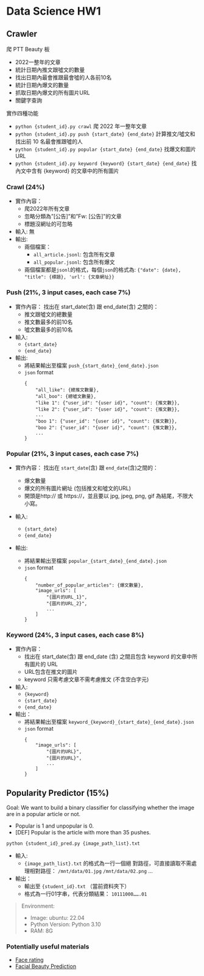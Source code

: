 # Data Science HW1

## Crawler

爬 PTT Beauty 板
* 2022一整年的文章
* 統計日期內推文跟噓文的數量
* 找出日期內最會推跟最會噓的人各前10名
* 統計日期內爆文的數量
* 抓取日期內爆文的所有圖片URL
* 關鍵字查詢

實作四種功能
* `python {student_id}.py crawl`
爬 2022	年一整年文章
* `python {student_id}.py push {start_date} {end_date}`
計算推文/噓文和找出前 10	名最會推跟噓的人
* `python {student_id}.py popular {start_date} {end_date}`
找爆文和圖片 URL
* `python {student_id}.py keyword {keyword} {start_date} {end_date}`
找內文中含有 {keyword}	的文章中的所有圖片

### Crawl (24%)

* 實作內容：
    * 爬2022年所有文章
    * 忽略分類為”[公告]”和”Fw: [公告]”的文章
    * 標題沒網址的可忽略
* 輸入: 無
* 輸出:
    * 兩個檔案：
        * `all_article.jsonl`: 包含所有文章
        * `all_popular.jsonl`: 包含所有爆文
    * 兩個檔案都是`jsonl`的格式，每個`json`的格式為:
    `{"date": {date}, "title": {標題}, 'url': {文章網址}}`

### Push (21%, 3 input cases, each case 7%)

* 實作內容：
找出在 start_date(含) 跟 end_date(含)	之間的：
    * 推文跟噓文的總數量
    * 推文數最多的前10名
    * 噓文數最多的前10名
* 輸入:
    * `{start_date}`
    * `{end_date}`
* 輸出:
    * 將結果輸出至檔案
    `push_{start_date}_{end_date}.json`
    * `json` format
        ```
        {
            "all_like": {總推文數量},
            "all_boo": {總噓文數量},
            "like 1": {"user_id": "{user id}", "count": {推文數}},
            "like 2": {"user_id": "{user id}", "count": {推文數}},
            ...
            "boo 1": {"user_id": "{user id}", "count": {推文數}},
            "boo 2": {"user_id": "{user id}", "count": {推文數}},
            ...
        }
        ```

### Popular (21%, 3 input cases, each case 7%)

* 實作內容：
找出在 `start_date`(含) 跟 `end_date`(含)之間的：
    * 爆文數量
    * 爆文的所有圖片網址 (包括推文和噓文的URL)
    * 開頭是http:// 或 https://，並且要以 jpg, jpeg, png, gif 為結尾，不限大小寫。
* 輸入:
    * `{start_date}`
    * `{end_date}`

* 輸出:
    * 將結果輸出至檔案
    `popular_{start_date}_{end_date}.json`
    * `json` format
        ```
        {
            "number_of_popular_articles": {爆文數量},
            "image_urls": [
                "{圖片的URL_1}",
                "{圖片的URL_2}",
                ...
            ]
        }
        ```

### Keyword (24%, 3 input cases, each case 8%)

* 實作內容：
    * 找出在 start_date(含) 跟 end_date (含) 之間且包含 keyword 的文章中所有圖片的 URL
    * URL包含在推文的圖片
    * keyword 只需考慮文章不需考慮推文 (不含空白字元)
* 輸入:
    * `{keyword}`
    * `{start_date}`
    * `{end_date}`
* 輸出：
    * 將結果輸出至檔案
        `keyword_{keyword}_{start_date}_{end_date}.json`
    * `json` format
        ```
        {
            "image_urls": [
                "{圖片的URL}",
                "{圖片的URL}",
                ...
            ]
        }
        ```

## Popularity Predictor (15%)

Goal: We want to build a binary classifier for classifying whether the image are in a popular article or not.
* Popular is 1 and unpopular is 0.
* [DEF] Popular is the article with more than 35 pushes.

`python {student_id}_pred.py {image_path_list}.txt`

* 輸入:
    * `{image_path_list}.txt` 的格式為一行一個絕
        對路徑，可直接讀取不需處理相對路徑：
        `/mnt/data/01.jpg`
        `/mnt/data/02.png`
        ...
* 輸出：
    * 輸出至 `{student_id}.txt` （當前資料夾下）
    * 格式為一行01字串，代表分類結果：
    `10111000…….01`

> Environment: 
> * Image: ubuntu: 22.04
> * Python	Version: Python 3.10
> * RAM: 8G

### Potentially	useful	materials
* [Face rating](https://github.com/HuyTu7/face_rating)
* [Facial Beauty Prediction](https://towardsdatascience.com/how-attractive-are-you-in-the-eyes-of-deep-neural-network-3d71c0755ccc)